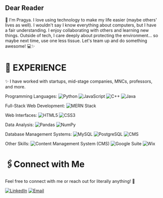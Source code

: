 ## Dear Reader
👋 I'm Pragya. I love using technology to make my life easier (maybe others' lives as well). I wouldn't say I know everything about computers, but I have a fair understanding. I enjoy collaborating with others and learning new things. Outside of tech, I care deeply about protecting the environment... so maybe next time, use one less tissue. Let's team up and do something awesome! 💻✨



# 🚀 EXPERIENCE

✨ I have worked with startups, mid-stage companies, MNCs, professors, and more.

Programming Languages:
![Python](https://img.shields.io/badge/Python-555555)
![JavaScript](https://img.shields.io/badge/JavaScript-ES6-555555)
![C++](https://img.shields.io/badge/C++-555555)
![Java](https://img.shields.io/badge/Java-8-555555)

Full-Stack Web Development:
![MERN Stack](https://img.shields.io/badge/MERN%20Stack-MongoDB%2C%20Express%2C%20React%2C%20Node-555555)

Web Interfaces:
![HTML5](https://img.shields.io/badge/HTML5-555555)
![CSS3](https://img.shields.io/badge/CSS3-555555)

Data Analysis:
![Pandas](https://img.shields.io/badge/Pandas-555555)
![NumPy](https://img.shields.io/badge/NumPy-555555)

Database Management Systems:
![MySQL](https://img.shields.io/badge/MySQL-555555)
![PostgreSQL](https://img.shields.io/badge/PostgreSQL-555555)
![CMS](https://img.shields.io/badge/CMS-555555)

Other Skills:
![Content Management System (CMS)](https://img.shields.io/badge/CMS-555555)
![Google Suite](https://img.shields.io/badge/Google%20Suite-555555)
![Wix](https://img.shields.io/badge/Wix-555555)


# 🖇️Connect with Me

Feel free to connect with me or reach out for literally anything! 👋

[![LinkedIn](https://img.shields.io/badge/LinkedIn-Connect-blue)](https://www.linkedin.com/in/pragya-jain-io)
[![Email](https://img.shields.io/badge/Email-Send%20an%20Email-red)](mailto:123pragya.jain122@gmail.com)


